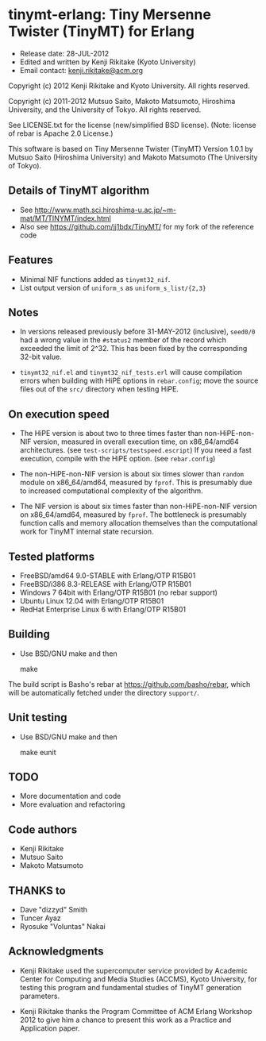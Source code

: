 # tinymt-erlang: Tiny Mersenne Twister (TinyMT) for Erlang

* Release date: 28-JUL-2012
* Edited and written by Kenji Rikitake (Kyoto University)
* Email contact: <kenji.rikitake@acm.org>

Copyright (c) 2012 Kenji Rikitake and Kyoto University. All rights
reserved.

Copyright (c) 2011-2012 Mutsuo Saito, Makoto Matsumoto, Hiroshima
University, and the University of Tokyo. All rights reserved.

See LICENSE.txt for the license (new/simplified BSD license). (Note:
license of rebar is Apache 2.0 License.)

This software is based on
Tiny Mersenne Twister (TinyMT) Version 1.0.1
by Mutsuo Saito (Hiroshima University) and Makoto Matsumoto (The University of Tokyo).

## Details of TinyMT algorithm

* See <http://www.math.sci.hiroshima-u.ac.jp/~m-mat/MT/TINYMT/index.html>
* Also see <https://github.com/jj1bdx/TinyMT/> for my fork of the reference code

## Features

* Minimal NIF functions added as `tinymt32_nif`.
* List output version of `uniform_s` as `uniform_s_list/{2,3}`

## Notes

* In versions released previously before 31-MAY-2012 (inclusive),
  `seed0/0` had a wrong value in the `#status2` member of the record
  which exceeded the limit of 2^32.  This has been fixed by the
  corresponding 32-bit value.

* `tinymt32_nif.el` and `tinymt32_nif_tests.erl` will cause compilation errors
  when building with HiPE options in `rebar.config`; move the source files
  out of the `src/` directory when testing HiPE.

## On execution speed

* The HiPE version is about two to three times faster than non-HiPE-non-NIF
  version, measured in overall execution time, on x86_64/amd64
  architectures. (see `test-scripts/testspeed.escript`) If you need a
  fast execution, compile with the HiPE option. (see `rebar.config`)

* The non-HiPE-non-NIF version is about six times slower than `random` module
  on x86_64/amd64, measured by `fprof`.  This is presumably due to increased
  computational complexity of the algorithm.

* The NIF version is about six times faster than non-HiPE-non-NIF
  version on x86_64/amd64, measured by `fprof`.  The bottleneck is
  presumably function calls and memory allocation themselves than the
  computational work for TinyMT internal state recursion.

## Tested platforms

* FreeBSD/amd64 9.0-STABLE with Erlang/OTP R15B01
* FreeBSD/i386 8.3-RELEASE with Erlang/OTP R15B01
* Windows 7 64bit with Erlang/OTP R15B01 (no rebar support)
* Ubuntu Linux 12.04 with Erlang/OTP R15B01
* RedHat Enterprise Linux 6 with Erlang/OTP R15B01

## Building 

* Use BSD/GNU make and then

    make

The build script is Basho's rebar at <https://github.com/basho/rebar>,
which will be automatically fetched under the directory `support/`.

## Unit testing

* Use BSD/GNU make and then

    make eunit

## TODO

* More documentation and code
* More evaluation and refactoring

## Code authors

* Kenji Rikitake
* Mutsuo Saito
* Makoto Matsumoto

## THANKS to

* Dave "dizzyd" Smith
* Tuncer Ayaz
* Ryosuke "Voluntas" Nakai

## Acknowledgments

* Kenji Rikitake used the supercomputer service provided by Academic
  Center for Computing and Media Studies (ACCMS), Kyoto University, for
  testing this program and fundamental studies of TinyMT generation
  parameters.

* Kenji Rikitake thanks the Program Committee of ACM Erlang Workshop
  2012 to give him a chance to present this work as a Practice and
  Application paper.
